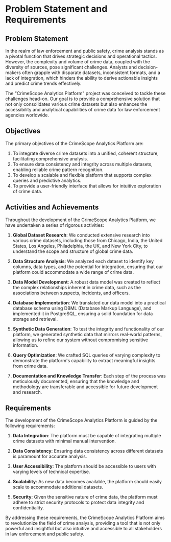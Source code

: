 # Problem Statement and Requirements

## Problem Statement

In the realm of law enforcement and public safety, crime analysis stands as a pivotal function that drives strategic decisions and operational tactics. However, the complexity and volume of crime data, coupled with the diversity of sources, pose significant challenges. Analysts and decision-makers often grapple with disparate datasets, inconsistent formats, and a lack of integration, which hinders the ability to derive actionable insights and predict crime trends effectively.

The "CrimeScope Analytics Platform" project was conceived to tackle these challenges head-on. Our goal is to provide a comprehensive solution that not only consolidates various crime datasets but also enhances the accessibility and analytical capabilities of crime data for law enforcement agencies worldwide.

## Objectives

The primary objectives of the CrimeScope Analytics Platform are:

1. To integrate diverse crime datasets into a unified, coherent structure, facilitating comprehensive analysis.
2. To ensure data consistency and integrity across multiple datasets, enabling reliable crime pattern recognition.
3. To develop a scalable and flexible platform that supports complex queries and predictive analytics.
4. To provide a user-friendly interface that allows for intuitive exploration of crime data.

## Activities and Achievements

Throughout the development of the CrimeScope Analytics Platform, we have undertaken a series of rigorous activities:

1. **Global Dataset Research**: We conducted extensive research into various crime datasets, including those from Chicago, India, the United States, Los Angeles, Philadelphia, the UK, and New York City, to understand the scope and structure of global crime data.

2. **Data Structure Analysis**: We analyzed each dataset to identify key columns, data types, and the potential for integration, ensuring that our platform could accommodate a wide range of crime data.

3. **Data Model Development**: A robust data model was created to reflect the complex relationships inherent in crime data, such as the associations between suspects, incidents, and officers.

4. **Database Implementation**: We translated our data model into a practical database schema using DBML (Database Markup Language), and implemented it in PostgreSQL, ensuring a solid foundation for data storage and retrieval.

5. **Synthetic Data Generation**: To test the integrity and functionality of our platform, we generated synthetic data that mirrors real-world patterns, allowing us to refine our system without compromising sensitive information.

6. **Query Optimization**: We crafted SQL queries of varying complexity to demonstrate the platform's capability to extract meaningful insights from crime data.

7. **Documentation and Knowledge Transfer**: Each step of the process was meticulously documented, ensuring that the knowledge and methodology are transferable and accessible for future development and research.

## Requirements

The development of the CrimeScope Analytics Platform is guided by the following requirements:

1. **Data Integration**: The platform must be capable of integrating multiple crime datasets with minimal manual intervention.

2. **Data Consistency**: Ensuring data consistency across different datasets is paramount for accurate analysis.

3. **User Accessibility**: The platform should be accessible to users with varying levels of technical expertise.

4. **Scalability**: As new data becomes available, the platform should easily scale to accommodate additional datasets.

5. **Security**: Given the sensitive nature of crime data, the platform must adhere to strict security protocols to protect data integrity and confidentiality.

By addressing these requirements, the CrimeScope Analytics Platform aims to revolutionize the field of crime analysis, providing a tool that is not only powerful and insightful but also intuitive and accessible to all stakeholders in law enforcement and public safety.

